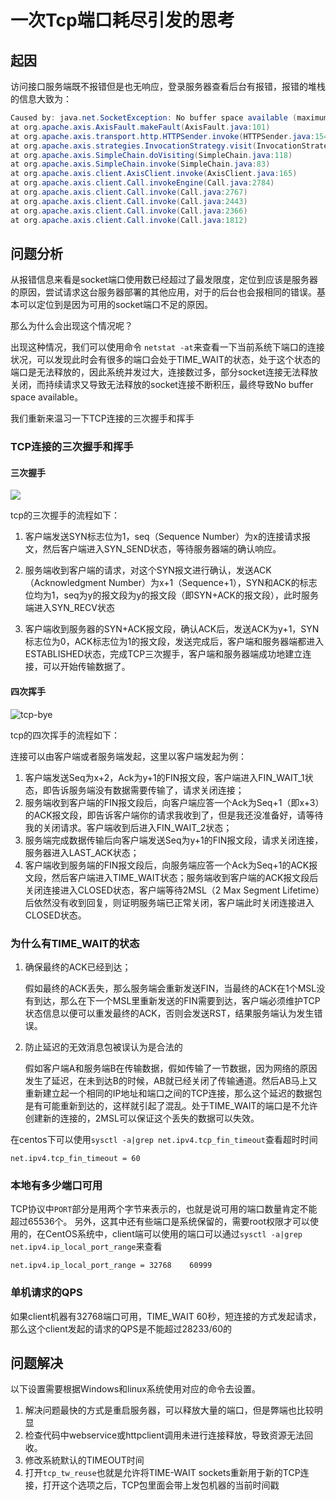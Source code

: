# 一次Tcp端口耗尽引发的思考

## 起因

访问接口服务端既不报错但是也无响应，登录服务器查看后台有报错，报错的堆栈的信息大致为：

```java
Caused by: java.net.SocketException: No buffer space available (maximum connections reached?): connect
at org.apache.axis.AxisFault.makeFault(AxisFault.java:101)
at org.apache.axis.transport.http.HTTPSender.invoke(HTTPSender.java:154)
at org.apache.axis.strategies.InvocationStrategy.visit(InvocationStrategy.java:32)
at org.apache.axis.SimpleChain.doVisiting(SimpleChain.java:118)
at org.apache.axis.SimpleChain.invoke(SimpleChain.java:83)
at org.apache.axis.client.AxisClient.invoke(AxisClient.java:165)
at org.apache.axis.client.Call.invokeEngine(Call.java:2784)
at org.apache.axis.client.Call.invoke(Call.java:2767)
at org.apache.axis.client.Call.invoke(Call.java:2443)
at org.apache.axis.client.Call.invoke(Call.java:2366)
at org.apache.axis.client.Call.invoke(Call.java:1812)
```

## 问题分析

从报错信息来看是socket端口使用数已经超过了最发限度，定位到应该是服务器的原因，尝试请求这台服务器部署的其他应用，对于的后台也会报相同的错误。基本可以定位到是因为可用的socket端口不足的原因。

那么为什么会出现这个情况呢？

出现这种情况，我们可以使用命令 `netstat -at`来查看一下当前系统下端口的连接状况，可以发现此时会有很多的端口会处于TIME_WAIT的状态，处于这个状态的端口是无法释放的，因此系统并发过大，连接数过多，部分socket连接无法释放关闭，而持续请求又导致无法释放的socket连接不断积压，最终导致No buffer space available。

我们重新来温习一下TCP连接的三次握手和挥手

### TCP连接的三次握手和挥手

#### 三次握手

![](/Users/haigeek/dev/blog/source/images/tcp-handshake.png)

tcp的三次握手的流程如下：

1. 客户端发送SYN标志位为1，seq（Sequence Number）为x的连接请求报文，然后客户端进入SYN_SEND状态，等待服务器端的确认响应。

2. 服务端收到客户端的请求，对这个SYN报文进行确认，发送ACK（Acknowledgment Number）为x+1（Sequence+1），SYN和ACK的标志位均为1，seq为y的报文段为y的报文段（即SYN+ACK的报文段），此时服务端进入SYN_RECV状态

3. 客户端收到服务器的SYN+ACK报文段，确认ACK后，发送ACK为y+1，SYN标志位为0，ACK标志位为1的报文段，发送完成后，客户端和服务器端都进入ESTABLISHED状态，完成TCP三次握手，客户端和服务器端成功地建立连接，可以开始传输数据了。

#### 四次挥手

![tcp-bye](../../../dev/blog/source/images/tcp-bye.png)

tcp的四次挥手的流程如下：

连接可以由客户端或者服务端发起，这里以客户端发起为例：

1. 客户端发送Seq为x+2，Ack为y+1的FIN报文段，客户端进入FIN_WAIT_1状态，即告诉服务端没有数据需要传输了，请求关闭连接；
2. 服务端收到客户端的FIN报文段后，向客户端应答一个Ack为Seq+1（即x+3）的ACK报文段，即告诉客户端你的请求我收到了，但是我还没准备好，请等待我的关闭请求。客户端收到后进入FIN_WAIT_2状态；
3. 服务端完成数据传输后向客户端发送Seq为y+1的FIN报文段，请求关闭连接，服务器进入LAST_ACK状态；
4. 客户端收到服务端的FIN报文段后，向服务端应答一个Ack为Seq+1的ACK报文段，然后客户端进入TIME_WAIT状态；服务端收到客户端的ACK报文段后关闭连接进入CLOSED状态，客户端等待2MSL（2 Max Segment Lifetime）后依然没有收到回复，则证明服务端已正常关闭，客户端此时关闭连接进入CLOSED状态。

### 为什么有TIME_WAIT的状态

1. 确保最终的ACK已经到达；

   假如最终的ACK丢失，那么服务端会重新发送FIN，当最终的ACK在1个MSL没有到达，那么在下一个MSL里重新发送的FIN需要到达，客户端必须维护TCP状态信息以便可以重发最终的ACK，否则会发送RST，结果服务端认为发生错误。

2. 防止延迟的无效消息包被误认为是合法的

   假如客户端A和服务端B在传输数据，假如传输了一节数据，因为网络的原因发生了延迟，在未到达B的时候，AB就已经关闭了传输通道。然后AB马上又重新建立起一个相同的IP地址和端口之间的TCP连接，那么这个延迟的数据包是有可能重新到达的，这样就引起了混乱。处于TIME_WAIT的端口是不允许创建新的连接的，2MSL可以保证这个丢失的数据可以失效。

在centos下可以使用`sysctl -a|grep net.ipv4.tcp_fin_timeout`查看超时时间

```
net.ipv4.tcp_fin_timeout = 60
```

### 本地有多少端口可用

TCP协议中`PORT`部分是用两个字节来表示的，也就是说可用的端口数量肯定不能超过65536个。
另外，这其中还有些端口是系统保留的，需要root权限才可以使用的，在CentOS系统中，client端可以使用的端口可以通过`sysctl -a|grep net.ipv4.ip_local_port_range`来查看

```shell
net.ipv4.ip_local_port_range = 32768	60999
```

### 单机请求的QPS

如果client机器有32768端口可用，TIME_WAIT 60秒，短连接的方式发起请求，那么这个client发起的请求的QPS是不能超过28233/60的

## 问题解决

以下设置需要根据Windows和linux系统使用对应的命令去设置。

1. 解决问题最快的方式是重启服务器，可以释放大量的端口，但是弊端也比较明显
2. 检查代码中webservice或httpclient调用未进行连接释放，导致资源无法回收。
3. 修改系統默认的TIMEOUT时间
4. 打开`tcp_tw_reuse`也就是允许将TIME-WAIT sockets重新用于新的TCP连接，打开这个选项之后，TCP包里面会带上发包机器的当前时间戳